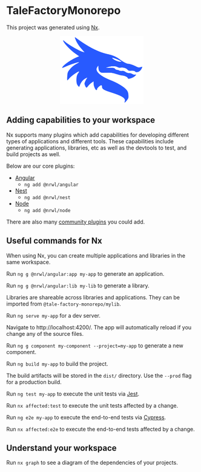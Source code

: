 

# TaleFactoryMonorepo

This project was generated using [Nx](https://nx.dev).

<div style="display: flex; flex-direction: row; justify-content: center;"><img src="apps/tale-factory-app/src/assets/logo.svg" height="180" width="220" alt="taleFactory-Logo"></div>

## Adding capabilities to your workspace

Nx supports many plugins which add capabilities for developing different types of applications and different tools.
These capabilities include generating applications, libraries, etc as well as the devtools to test, and build projects as well.

Below are our core plugins:

- [Angular](https://angular.io)
  - `ng add @nrwl/angular`
- [Nest](https://nestjs.com)
  - `ng add @nrwl/nest`
- [Node](https://nodejs.org)
  - `ng add @nrwl/node`

There are also many [community plugins](https://nx.dev/community) you could add.

## Useful commands for Nx

When using Nx, you can create multiple applications and libraries in the same workspace.

Run `ng g @nrwl/angular:app my-app` to generate an application.

Run `ng g @nrwl/angular:lib my-lib` to generate a library.

Libraries are shareable across libraries and applications. They can be imported from `@tale-factory-monorepo/mylib`.

Run `ng serve my-app` for a dev server.

Navigate to http://localhost:4200/. The app will automatically reload if you change any of the source files.

Run `ng g component my-component --project=my-app` to generate a new component.

Run `ng build my-app` to build the project.

The build artifacts will be stored in the `dist/` directory. Use the `--prod` flag for a production build.

Run `ng test my-app` to execute the unit tests via [Jest](https://jestjs.io).

Run `nx affected:test` to execute the unit tests affected by a change.

Run `ng e2e my-app` to execute the end-to-end tests via [Cypress](https://www.cypress.io).

Run `nx affected:e2e` to execute the end-to-end tests affected by a change.

## Understand your workspace

Run `nx graph` to see a diagram of the dependencies of your projects.


